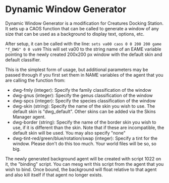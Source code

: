 # Dynamic Window Generator

Dynamic Window Generator is a modification for Creatures Docking Station. It sets up a CAOS function that can be called to generate a window of any size that can be used as a background to display text, options, etc.

After setup, it can be called with the line:
`sets va00 caos 0 0 200 200 game "f_DWG" 0 0 va99`
This will set va00 to the string name of an EAME variable pointing to the newly created 200x200 px window with the default skin and default classifier.

This is the simplest form of usage, but additional parameters may be passed through if you first set them in NAME variables of the agent that you are calling the function from: 

* dwg-fmly (integer): Specify the family classification of the window
* dwg-gnus (integer): Specify the genus classification of the window
* dwg-spcs (integer): Specify the species classification of the window
* dwg-skin (string): Specify the name of the skin you wish to use. The default skin is "dwg_default". Other skins can be added via the Skins Manager agent.
* dwg-border (string): Specify the name of the border skin you wish to use, if it is different than the skin. Note that if these are incompatible, the default skin will be used. You may also specify "none"
* dwg-tint-red/green/blue/rotation/swap (integer): Specify a tint for the window. Please don't do this too much. Your world files will be so, so big.

The newly generated background agent will be created with script 1022 on it, the "binding" script. You can mesg writ this script from the agent that you wish to bind. Once bound, the background will float relative to that agent and also kill itself if that agent no longer exists.